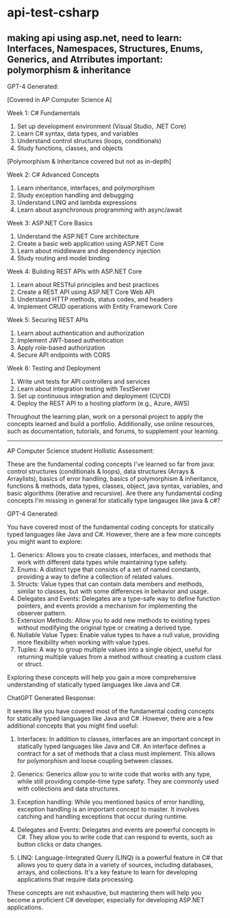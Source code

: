 # api-test-csharp
making api using asp.net,
need to learn:
Interfaces, Namespaces, Structures, Enums, Generics, and Atrributes
important: polymorphism & inheritance
--------------------------------------

GPT-4 Generated:

[Covered in AP Computer Science A]

Week 1: C# Fundamentals
1. Set up development environment (Visual Studio, .NET Core)
2. Learn C# syntax, data types, and variables
3. Understand control structures (loops, conditionals)
4. Study functions, classes, and objects

[Polymorphism & Inheritance covered but not as in-depth]

Week 2: C# Advanced Concepts
1. Learn inheritance, interfaces, and polymorphism
2. Study exception handling and debugging
3. Understand LINQ and lambda expressions
4. Learn about asynchronous programming with async/await

Week 3: ASP.NET Core Basics
1. Understand the ASP.NET Core architecture
2. Create a basic web application using ASP.NET Core
3. Learn about middleware and dependency injection
4. Study routing and model binding

Week 4: Building REST APIs with ASP.NET Core
1. Learn about RESTful principles and best practices
2. Create a REST API using ASP.NET Core Web API
3. Understand HTTP methods, status codes, and headers
4. Implement CRUD operations with Entity Framework Core

Week 5: Securing REST APIs
1. Learn about authentication and authorization
2. Implement JWT-based authentication
3. Apply role-based authorization
4. Secure API endpoints with CORS

Week 6: Testing and Deployment
1. Write unit tests for API controllers and services
2. Learn about integration testing with TestServer
3. Set up continuous integration and deployment (CI/CD)
4. Deploy the REST API to a hosting platform (e.g., Azure, AWS)

Throughout the learning plan, work on a personal project to apply the concepts learned and build a portfolio. Additionally, use online resources, such as documentation, tutorials, and forums, to supplement your learning.

------------------------------------------------------------------------------------
AP Computer Science student Hollistic Assessment:

These are the fundamental coding concepts I've learned so far from java: control structures (conditionals & loops), data structures (Arrays & Arraylists), basics of error handling, basics of polymorphism & inheritance, functions & methods, data types, classes, object, java syntax, variables, and basic algorithms (iterative and recursive). Are there any fundamental coding concepts I'm missing in general for statically type langauges like java & c#?

GPT-4 Generated: 

You have covered most of the fundamental coding concepts for statically typed languages like Java and C#. However, there are a few more concepts you might want to explore:

1. Generics: Allows you to create classes, interfaces, and methods that work with different data types while maintaining type safety.
2. Enums: A distinct type that consists of a set of named constants, providing a way to define a collection of related values.
3. Structs: Value types that can contain data members and methods, similar to classes, but with some differences in behavior and usage.
4. Delegates and Events: Delegates are a type-safe way to define function pointers, and events provide a mechanism for implementing the observer pattern.
5. Extension Methods: Allow you to add new methods to existing types without modifying the original type or creating a derived type.
6. Nullable Value Types: Enable value types to have a null value, providing more flexibility when working with value types.
7. Tuples: A way to group multiple values into a single object, useful for returning multiple values from a method without creating a custom class or struct.

Exploring these concepts will help you gain a more comprehensive understanding of statically typed languages like Java and C#.

ChatGPT Generated Response:

It seems like you have covered most of the fundamental coding concepts for statically typed languages like Java and C#. However, there are a few additional concepts that you might find useful:

1. Interfaces: In addition to classes, interfaces are an important concept in statically typed languages like Java and C#. An interface defines a contract for a set of methods that a class must implement. This allows for polymorphism and loose coupling between classes.

2. Generics: Generics allow you to write code that works with any type, while still providing compile-time type safety. They are commonly used with collections and data structures.

3. Exception handling: While you mentioned basics of error handling, exception handling is an important concept to master. It involves catching and handling exceptions that occur during runtime.

4. Delegates and Events: Delegates and events are powerful concepts in C#. They allow you to write code that can respond to events, such as button clicks or data changes.

5. LINQ: Language-Integrated Query (LINQ) is a powerful feature in C# that allows you to query data in a variety of sources, including databases, arrays, and collections. It's a key feature to learn for developing applications that require data processing.

These concepts are not exhaustive, but mastering them will help you become a proficient C# developer, especially for developing ASP.NET applications.
